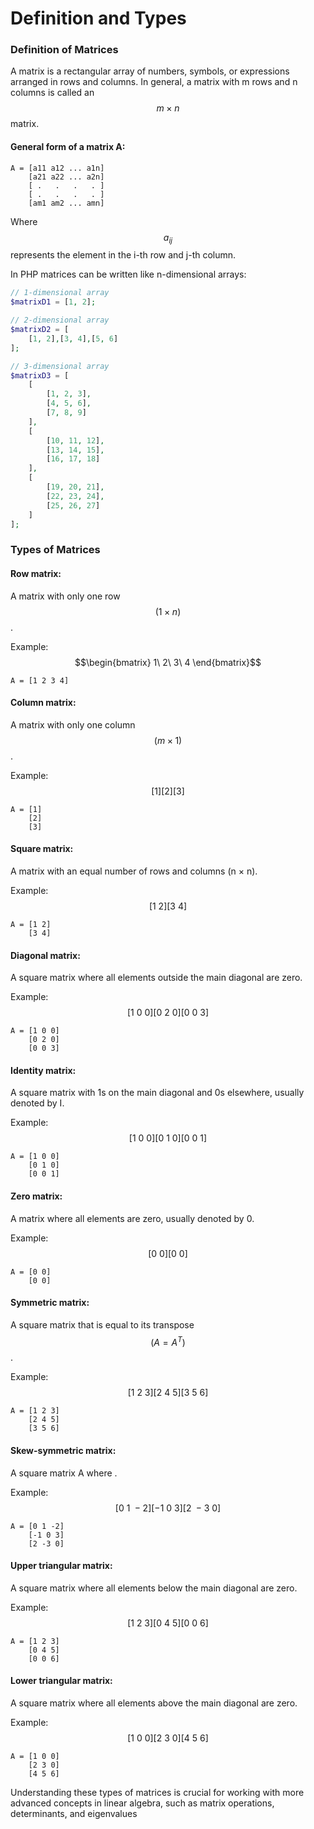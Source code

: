 # Definition and Types

### Definition of Matrices

A matrix is a rectangular array of numbers, symbols, or expressions arranged in rows and columns. In general, a matrix with m rows and n columns is called an $$m × n$$ matrix.

#### General form of a matrix A:

```
A = [a11 a12 ... a1n]
    [a21 a22 ... a2n]
    [ .   .   .   . ]
    [ .   .   .   . ]
    [am1 am2 ... amn]
```

Where $$a_{ij}$$ represents the element in the i-th row and j-th column.

In PHP  matrices can be written like n-dimensional arrays:

```php
// 1-dimensional array
$matrixD1 = [1, 2];

// 2-dimensional array
$matrixD2 = [
    [1, 2],[3, 4],[5, 6]
];

// 3-dimensional array
$matrixD3 = [
    [
        [1, 2, 3],
        [4, 5, 6],
        [7, 8, 9]
    ],
    [
        [10, 11, 12],
        [13, 14, 15],
        [16, 17, 18]
    ],
    [
        [19, 20, 21],
        [22, 23, 24],
        [25, 26, 27]
    ]
];
```

### Types of Matrices

#### Row matrix:

A matrix with only one row $$(1 × n)$$.&#x20;

Example: $$\begin{bmatrix} 1\ 2\ 3\ 4 \end{bmatrix}$$

```
A = [1 2 3 4]
```

#### Column matrix: &#x20;

A matrix with only one column $$(m × 1)$$.&#x20;

Example: $$[1] [2] [3]$$

```
A = [1]
    [2]
    [3]
```

#### Square matrix:&#x20;

A matrix with an equal number of rows and columns (n × n).&#x20;

Example: $$[1\ 2] [3\ 4]$$

```
A = [1 2]
    [3 4]
```

#### Diagonal matrix:&#x20;

A square matrix where all elements outside the main diagonal are zero.&#x20;

Example: $$[1\ 0\ 0] [0\ 2\ 0] [0\ 0\ 3]$$

```
A = [1 0 0]
    [0 2 0]
    [0 0 3]
```

#### Identity matrix:&#x20;

A square matrix with 1s on the main diagonal and 0s elsewhere, usually denoted by I.&#x20;

Example: $$[1\ 0\ 0] [0\ 1\ 0] [0\ 0\ 1]$$

```
A = [1 0 0]
    [0 1 0]
    [0 0 1]
```

#### Zero matrix:&#x20;

A matrix where all elements are zero, usually denoted by 0.&#x20;

Example: $$[0\ 0] [0\ 0]$$

```
A = [0 0]
    [0 0]
```

#### Symmetric matrix:&#x20;

A square matrix that is equal to its transpose $$(A = A^T)$$.&#x20;

Example: $$[1\ 2\ 3] [2\ 4\ 5] [3\ 5\ 6]$$

```
A = [1 2 3]
    [2 4 5]
    [3 5 6]
```

#### Skew-symmetric matrix:&#x20;

A square matrix A where .&#x20;

Example: $$[0\ 1\ -2] [-1\ 0\ 3] [2\ -3\ 0]$$

```
A = [0 1 -2]
    [-1 0 3]
    [2 -3 0]
```

#### Upper triangular matrix:&#x20;

A square matrix where all elements below the main diagonal are zero.&#x20;

Example: $$[1\ 2\ 3] [0\ 4\ 5] [0\ 0\ 6]$$

```
A = [1 2 3]
    [0 4 5]
    [0 0 6]
```

#### Lower triangular matrix:&#x20;

A square matrix where all elements above the main diagonal are zero.&#x20;

Example: $$[1\ 0\ 0] [2\ 3\ 0] [4\ 5\ 6]$$

```
A = [1 0 0]
    [2 3 0]
    [4 5 6]
```

Understanding these types of matrices is crucial for working with more advanced concepts in linear algebra, such as matrix operations, determinants, and eigenvalues
